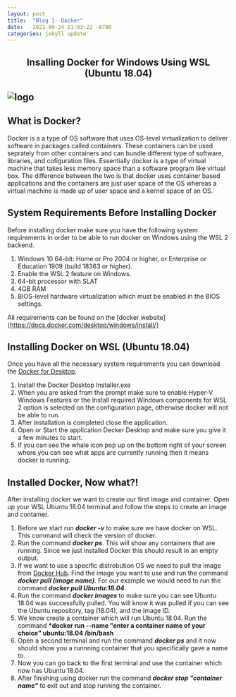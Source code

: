 ```yaml
---
layout: post
title:  "Blog 1- Docker"
date:   2021-09-24 21:03:22 -0700
categories: jekyll update
---
```

## <center>Insalling Docker for Windows Using WSL (Ubuntu 18.04)</center>

![logo](https://www.cloudsavvyit.com/p/uploads/2021/04/075c8694.jpeg?width=1198&trim=1,1&bg-color=000&pad=1,1)
---

## What is Docker?

Docker is a a type of OS software that uses OS-level virtualization to deliver software in packages called containers. These containers can be used seprately from other containers and can bundle different type of software, libraries, and cofiguration files. Essentially docker is a type of virtual machine that takes less memory space than a software program like virtual box. The difference between the two is that docker uses container based applications and the containers are just user space of the OS whereas a virtual machine is made up of user space and a kernel space of an OS.

## System Requirements Before Installing Docker

Before installing docker make sure you have the following system requirements in order to be able to run docker on Windows using the WSL 2 backend.

1. Windows 10 64-bit: Home or Pro 2004 or higher, or Enterprise or Education 1909 (build 18363 or higher).
2. Enable the WSL 2 feature on Windows.
3. 64-bit processor with SLAT
4. 4GB RAM
5. BIOS-level hardware virtualization which must be enabled in the BIOS settings. 

All requirements can be found on the [docker website]{https://docs.docker.com/desktop/windows/install/}

## Installing Docker on WSL (Ubuntu 18.04)

Once you have all the necessary system requirements you can download the [Docker for Desktop](https://desktop.docker.com/win/main/amd64/Docker%20Desktop%20Installer.exe).

1. Install the Docker Desktop Installer.exe
2. When you are asked from the prompt make sure to enable Hyper-V Windows Features or the Install required Windows components for WSL 2 option is selected on the configuration page, otherwise docker will not be able to run.
3. After installation is completed close the application.
4. Open or Start the application Decker Desktop and make sure you give it a few minutes to start. 
5. If you can see the whale icon pop up on the bottom right of your screen where you can see what apps are currently running then it means docker is running.

## Installed Docker, Now what?!

After installing docker we want to create our first image and container. Open up your WSL Ubuntu 18.04 terminal and follow the steps to create an image and container.

1. Before we start run <b>*docker -v*</b> to make sure we have docker on WSL. This command will check the version of docker.
2. Run the command <b>*docker ps*</b>. This will show any containers that are running. Since we just installed Docker this should result in an empty output.
3. If we want to use a specific distrobution OS we need to pull the image from [Docker Hub](https://hub.docker.com/). Find the image you want to use and run the command <b>*docker pull (image name)*</b>. For our example we would need to run the command <b>*docker pull Ubuntu:18.04*</b>. 
4. Run the command <b>*docker images*</b> to make sure you can see Ubuntu 18.04 was successfully pulled. You will know it was pulled if you can see the Ubuntu repository, tag (18.04), and the image ID.
5. We know create a container which will run Ubuntu 18.04. Run the command <b>*docker run --name "enter a container name of your choice" ubuntu:18.04 /bin/bash</b>
6. Open a second terminal and run the command <b>*docker ps*</b> and it now should show you a runnning container that you specifically gave a name to. 
7. Now you can go back to the first terminal and use the container which now has Ubuntu 18.04. 
8. After finishing using docker run the command <b>*docker stop "container name"*</b> to exit out and stop running the container. 